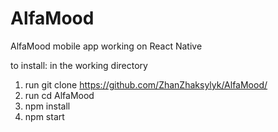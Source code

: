# AlfaMood
AlfaMood mobile app working on React Native

to install:
in the working directory
1) run git clone https://github.com/ZhanZhaksylyk/AlfaMood/
2) run cd AlfaMood
3) npm install
4) npm start
